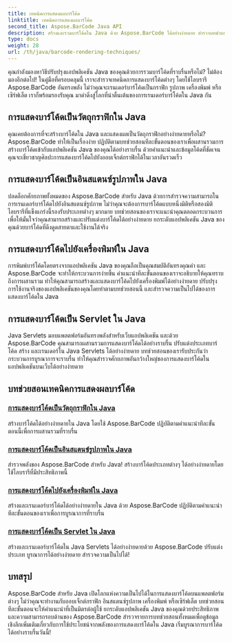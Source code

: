 ```yaml
---
title: เทคนิคการแสดงผลบาร์โค้ด
linktitle: เทคนิคการแสดงผลบาร์โค้ด
second_title: Aspose.BarCode Java API
description: สร้างและรวมบาร์โค้ดใน Java ด้วย Aspose.BarCode ได้อย่างง่ายดาย สำรวจบทช่วยสอนทีละขั้นตอนสำหรับการแสดงบาร์โค้ดเป็นกราฟิก รูปภาพ เครื่องพิมพ์ และเซิร์ฟเล็ต
type: docs
weight: 28
url: /th/java/barcode-rendering-techniques/
---
```


คุณกำลังมองหาวิธีปรับปรุงแอปพลิเคชัน Java ของคุณด้วยการรวมบาร์โค้ดที่ราบรื่นหรือไม่? ไม่ต้องมองอีกต่อไป! ในคู่มือที่ครอบคลุมนี้ เราจะสำรวจเทคนิคการแสดงบาร์โค้ดต่างๆ โดยใช้ไลบรารี Aspose.BarCode อันทรงพลัง ไม่ว่าคุณจะเรนเดอร์บาร์โค้ดเป็นกราฟิก รูปภาพ เครื่องพิมพ์ หรือเซิร์ฟเล็ต เราก็พร้อมรองรับคุณ มาดำดิ่งสู่โลกที่น่าตื่นเต้นของการเรนเดอร์บาร์โค้ดใน Java กัน

## การแสดงบาร์โค้ดเป็นวัตถุกราฟิกใน Java

คุณเคยต้องการที่จะสร้างบาร์โค้ดใน Java และแสดงผลเป็นวัตถุกราฟิกอย่างง่ายดายหรือไม่? Aspose.BarCode ทำให้เป็นเรื่องง่าย ปฏิบัติตามบทช่วยสอนทีละขั้นตอนของเราเพื่อผสานรวมการสร้างบาร์โค้ดเข้ากับแอปพลิเคชัน Java ของคุณได้อย่างราบรื่น ด้วยคำแนะนำและข้อมูลโค้ดที่ชัดเจน คุณจะเชี่ยวชาญศิลปะการแสดงบาร์โค้ดไปยังออบเจ็กต์กราฟิกได้ในเวลาอันรวดเร็ว

## การแสดงบาร์โค้ดเป็นอินสแตนซ์รูปภาพใน Java

ปลดล็อกศักยภาพทั้งหมดของ Aspose.BarCode สำหรับ Java ด้วยการสำรวจความสามารถในการเรนเดอร์บาร์โค้ดไปยังอินสแตนซ์รูปภาพ ไม่ว่าคุณจะต้องการบาร์โค้ดแบบหนึ่งมิติหรือสองมิติ ไลบรารีที่แข็งแกร่งนี้รองรับประเภทต่างๆ มากมาย บทช่วยสอนของเราจะแนะนำคุณตลอดกระบวนการ เพื่อให้มั่นใจว่าคุณสามารถสร้างและปรับแต่งบาร์โค้ดได้อย่างง่ายดาย ยกระดับแอปพลิเคชัน Java ของคุณด้วยบาร์โค้ดที่ดึงดูดสายตาและใช้งานได้จริง

## การแสดงบาร์โค้ดไปยังเครื่องพิมพ์ใน Java

การพิมพ์บาร์โค้ดโดยตรงจากแอปพลิเคชัน Java ของคุณถือเป็นคุณสมบัติอันทรงคุณค่า และ Aspose.BarCode จะทำให้กระบวนการง่ายขึ้น คำแนะนำทีละขั้นตอนของเราจะอธิบายให้คุณทราบถึงการผสานรวม ทำให้คุณสามารถสร้างและแสดงบาร์โค้ดไปยังเครื่องพิมพ์ได้อย่างง่ายดาย ปรับปรุงการใช้งานจริงของแอปพลิเคชันของคุณโดยทำตามบทช่วยสอนนี้ และสำรวจความเป็นไปได้ของการแสดงบาร์โค้ดใน Java

## การแสดงบาร์โค้ดเป็น Servlet ใน Java

Java Servlets มอบแพลตฟอร์มอันทรงพลังสำหรับเว็บแอปพลิเคชัน และด้วย Aspose.BarCode คุณสามารถผสานรวมการแสดงบาร์โค้ดได้อย่างราบรื่น ปรับแต่งประเภทบาร์โค้ด สร้าง และเรนเดอร์ใน Java Servlets ได้อย่างง่ายดาย บทช่วยสอนของเรารับประกันว่ากระบวนการบูรณาการจะราบรื่น ทำให้คุณสำรวจศักยภาพอันกว้างใหญ่ของการแสดงบาร์โค้ดในแอปพลิเคชันบนเว็บได้อย่างง่ายดาย

## บทช่วยสอนเทคนิคการแสดงผลบาร์โค้ด
### [การแสดงบาร์โค้ดเป็นวัตถุกราฟิกใน Java](./rendering-barcode-graphics-object/)
สร้างบาร์โค้ดได้อย่างง่ายดายใน Java โดยใช้ Aspose.BarCode ปฏิบัติตามคำแนะนำทีละขั้นตอนนี้เพื่อการผสานรวมที่ราบรื่น
### [การแสดงบาร์โค้ดเป็นอินสแตนซ์รูปภาพใน Java](./rendering-barcode-image-instance/)
สำรวจพลังของ Aspose.BarCode สำหรับ Java! สร้างบาร์โค้ดประเภทต่างๆ ได้อย่างง่ายดายโดยใช้ไลบรารีที่มีประสิทธิภาพนี้
### [การแสดงบาร์โค้ดไปยังเครื่องพิมพ์ใน Java](./rendering-barcode-printer/)
สร้างและเรนเดอร์บาร์โค้ดได้อย่างง่ายดายใน Java ด้วย Aspose.BarCode ปฏิบัติตามคำแนะนำทีละขั้นตอนของเราเพื่อการบูรณาการที่ราบรื่น
### [การแสดงบาร์โค้ดเป็น Servlet ใน Java](./rendering-barcode-servlet/)
สร้างและเรนเดอร์บาร์โค้ดใน Java Servlets ได้อย่างง่ายดายด้วย Aspose.BarCode ปรับแต่งประเภท บูรณาการได้อย่างง่ายดาย สำรวจความเป็นไปได้!

## บทสรุป
Aspose.BarCode สำหรับ Java เปิดโลกแห่งความเป็นไปได้ในการแสดงบาร์โค้ดบนแพลตฟอร์มต่างๆ ไม่ว่าคุณจะทำงานกับออบเจ็กต์กราฟิก อินสแตนซ์รูปภาพ เครื่องพิมพ์ หรือเซิร์ฟเล็ต บทช่วยสอนทีละขั้นตอนจะให้คำแนะนำที่เป็นมิตรต่อผู้ใช้ ยกระดับแอปพลิเคชัน Java ของคุณด้วยประสิทธิภาพและความสามารถรอบด้านของ Aspose.BarCode สำรวจรายการบทช่วยสอนทั้งหมดเพื่อดูข้อมูลเชิงลึกเพิ่มเติมเกี่ยวกับการใช้ประโยชน์จากพลังของการแสดงบาร์โค้ดใน Java เริ่มบูรณาการบาร์โค้ดได้อย่างราบรื่นวันนี้!